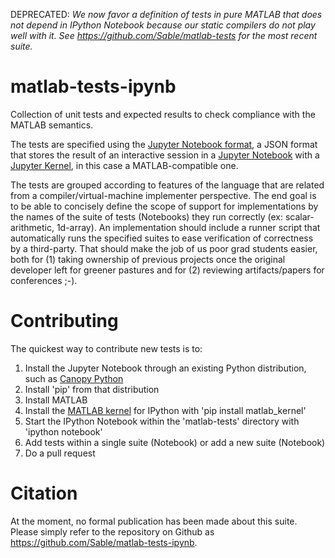 DEPRECATED: *We now favor a definition of tests in pure MATLAB that does not depend in IPython Notebook because our static compilers do not play well with it. See https://github.com/Sable/matlab-tests for the most recent suite.*

# matlab-tests-ipynb

Collection of unit tests and expected results to check compliance with the MATLAB semantics.

The tests are specified using the [Jupyter Notebook format](http://nbformat.readthedocs.org/en/latest/format_description.html#notebook-file-format), a JSON format that stores the result of an interactive session in a [Jupyter Notebook](http://jupyter-notebook.readthedocs.org/en/latest/notebook.html) with a [Jupyter Kernel](http://jupyter-client.readthedocs.org/en/latest/kernels.html), in this case a MATLAB-compatible one.

The tests are grouped according to features of the language that are related from a compiler/virtual-machine implementer perspective. The end goal is to be able to concisely define the scope of support for implementations by the names of the suite of tests (Notebooks) they run correctly (ex: scalar-arithmetic, 1d-array). An implementation should include a runner script that automatically runs the specified suites to ease verification of correctness by a third-party. That should make the job of us poor grad students easier, both for (1) taking ownership of previous projects once the original developer left for greener pastures and for (2) reviewing artifacts/papers for conferences ;-).


# Contributing

The quickest way to contribute new tests is to:

1. Install the Jupyter Notebook through an existing Python distribution, such as [Canopy Python](https://www.enthought.com/products/canopy/)
2. Install 'pip' from that distribution
3. Install MATLAB
4. Install the [MATLAB kernel](https://pypi.python.org/pypi/matlab_kernel) for IPython with 'pip install matlab_kernel'
5. Start the IPython Notebook within the 'matlab-tests' directory with 'ipython notebook'
6. Add tests within a single suite (Notebook) or add a new suite (Notebook)
7. Do a pull request

# Citation

At the moment, no formal publication has been made about this suite. Please simply refer to the repository on Github as https://github.com/Sable/matlab-tests-ipynb.

